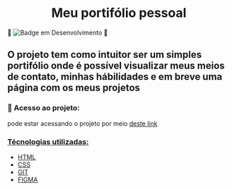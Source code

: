 <h1 align="center">Meu portifólio pessoal</h1>

:construction: ![Badge em Desenvolvimento](http://img.shields.io/static/v1?label=STATUS&message=EM%20DESENVOLVIMENTO&color=GREEN&style=for-the-badge) :construction:

<h2>O projeto tem como intuitor ser um simples portifólio onde é possível visualizar meus meios de contato, minhas hábilidades e em breve uma página com os meus projetos</h2>

<h3>📁 Acesso ao projeto:</h3>

<p>pode estar acessando o projeto por meio <a href="https://projeto-meu-portifolio.vercel.app" target="_blank">deste link</p>

<h3>Técnologias utilizadas:</h3>

* HTML<br>
* CSS<br>
* GIT<br>
* FIGMA<br>
